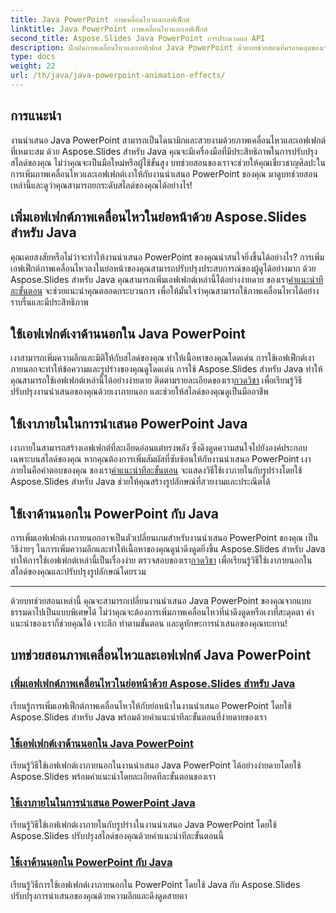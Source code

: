 ```yaml
---
title: Java PowerPoint ภาพเคลื่อนไหวและเอฟเฟ็กต์
linktitle: Java PowerPoint ภาพเคลื่อนไหวและเอฟเฟ็กต์
second_title: Aspose.Slides Java PowerPoint การประมวลผล API
description: ฝึกฝนภาพเคลื่อนไหวและเอฟเฟกต์ Java PowerPoint ด้วยบทช่วยสอนที่ครอบคลุมของเรา เรียนรู้วิธีการเพิ่มภาพเคลื่อนไหว เงาด้านนอกและด้านในโดยใช้ Aspose.Slides สำหรับ Java
type: docs
weight: 22
url: /th/java/java-powerpoint-animation-effects/
---
```

## การแนะนำ

งานนำเสนอ Java PowerPoint สามารถเป็นไดนามิกและสวยงามด้วยภาพเคลื่อนไหวและเอฟเฟกต์ที่เหมาะสม ด้วย Aspose.Slides สำหรับ Java คุณจะมีเครื่องมือที่มีประสิทธิภาพในการปรับปรุงสไลด์ของคุณ ไม่ว่าคุณจะเป็นมือใหม่หรือผู้ใช้ขั้นสูง บทช่วยสอนของเราจะช่วยให้คุณเชี่ยวชาญศิลปะในการเพิ่มภาพเคลื่อนไหวและเอฟเฟกต์เงาให้กับงานนำเสนอ PowerPoint ของคุณ มาดูบทช่วยสอนเหล่านี้และดูว่าคุณสามารถยกระดับสไลด์ของคุณได้อย่างไร!

## เพิ่มเอฟเฟกต์ภาพเคลื่อนไหวในย่อหน้าด้วย Aspose.Slides สำหรับ Java
 คุณเคยสงสัยหรือไม่ว่าจะทำให้งานนำเสนอ PowerPoint ของคุณน่าสนใจยิ่งขึ้นได้อย่างไร? การเพิ่มเอฟเฟ็กต์ภาพเคลื่อนไหวลงในย่อหน้าของคุณสามารถปรับปรุงประสบการณ์ของผู้ดูได้อย่างมาก ด้วย Aspose.Slides สำหรับ Java คุณสามารถเพิ่มเอฟเฟกต์เหล่านี้ได้อย่างง่ายดาย ของเรา[คำแนะนำทีละขั้นตอน](./add-animation-effect-paragraph/) จะช่วยแนะนำคุณตลอดกระบวนการ เพื่อให้มั่นใจว่าคุณสามารถใช้ภาพเคลื่อนไหวได้อย่างราบรื่นและมีประสิทธิภาพ

## ใช้เอฟเฟกต์เงาด้านนอกใน Java PowerPoint
เงาสามารถเพิ่มความลึกและมิติให้กับสไลด์ของคุณ ทำให้เนื้อหาของคุณโดดเด่น การใช้เอฟเฟ็กต์เงาภายนอกจะทำให้ข้อความและรูปร่างของคุณดูโดดเด่น การใช้ Aspose.Slides สำหรับ Java ทำให้คุณสามารถใช้เอฟเฟกต์เหล่านี้ได้อย่างง่ายดาย ติดตามรายละเอียดของเรา[กวดวิชา](./apply-outer-shadow-effects-java-powerpoint/) เพื่อเรียนรู้วิธีปรับปรุงงานนำเสนอของคุณด้วยเงาภายนอก และช่วยให้สไลด์ของคุณดูเป็นมืออาชีพ

## ใช้เงาภายในในการนำเสนอ PowerPoint Java
 เงาภายในสามารถสร้างเอฟเฟกต์ที่ละเอียดอ่อนแต่ทรงพลัง ซึ่งดึงดูดความสนใจไปยังองค์ประกอบเฉพาะบนสไลด์ของคุณ หากคุณต้องการเพิ่มสัมผัสที่ซับซ้อนให้กับงานนำเสนอ PowerPoint เงาภายในคือคำตอบของคุณ ของเรา[คำแนะนำทีละขั้นตอน](./apply-inner-shadow-java-powerpoint/) จะแสดงวิธีใช้เงาภายในกับรูปร่างโดยใช้ Aspose.Slides สำหรับ Java ช่วยให้คุณสร้างรูปลักษณ์ที่สวยงามและประณีตได้

## ใช้เงาด้านนอกใน PowerPoint กับ Java
การเพิ่มเอฟเฟกต์เงาภายนอกอาจเป็นตัวเปลี่ยนเกมสำหรับงานนำเสนอ PowerPoint ของคุณ เป็นวิธีง่ายๆ ในการเพิ่มความลึกและทำให้เนื้อหาของคุณดูน่าดึงดูดยิ่งขึ้น Aspose.Slides สำหรับ Java ทำให้การใช้เอฟเฟกต์เหล่านี้เป็นเรื่องง่าย ตรวจสอบของเรา[กวดวิชา](./apply-outer-shadow-powerpoint-java/) เพื่อเรียนรู้วิธีใช้เงาภายนอกในสไลด์ของคุณและปรับปรุงรูปลักษณ์โดยรวม

---

ด้วยบทช่วยสอนเหล่านี้ คุณจะสามารถเปลี่ยนงานนำเสนอ Java PowerPoint ของคุณจากแบบธรรมดาไปเป็นแบบพิเศษได้ ไม่ว่าคุณจะต้องการเพิ่มภาพเคลื่อนไหวที่น่าดึงดูดหรือเงาที่สะดุดตา คำแนะนำของเราก็ช่วยคุณได้ เจาะลึก ทำตามขั้นตอน และดูทักษะการนำเสนอของคุณทะยาน!
## บทช่วยสอนภาพเคลื่อนไหวและเอฟเฟกต์ Java PowerPoint
### [เพิ่มเอฟเฟกต์ภาพเคลื่อนไหวในย่อหน้าด้วย Aspose.Slides สำหรับ Java](./add-animation-effect-paragraph/)
เรียนรู้การเพิ่มเอฟเฟ็กต์ภาพเคลื่อนไหวให้กับย่อหน้าในงานนำเสนอ PowerPoint โดยใช้ Aspose.Slides สำหรับ Java พร้อมด้วยคำแนะนำทีละขั้นตอนที่ง่ายดายของเรา
### [ใช้เอฟเฟกต์เงาด้านนอกใน Java PowerPoint](./apply-outer-shadow-effects-java-powerpoint/)
เรียนรู้วิธีใช้เอฟเฟกต์เงาภายนอกในงานนำเสนอ Java PowerPoint ได้อย่างง่ายดายโดยใช้ Aspose.Slides พร้อมคำแนะนำโดยละเอียดทีละขั้นตอนของเรา
### [ใช้เงาภายในในการนำเสนอ PowerPoint Java](./apply-inner-shadow-java-powerpoint/)
เรียนรู้วิธีใช้เอฟเฟกต์เงาภายในกับรูปร่างในงานนำเสนอ Java PowerPoint โดยใช้ Aspose.Slides ปรับปรุงสไลด์ของคุณด้วยคำแนะนำทีละขั้นตอนนี้
### [ใช้เงาด้านนอกใน PowerPoint กับ Java](./apply-outer-shadow-powerpoint-java/)
เรียนรู้วิธีการใช้เอฟเฟกต์เงาภายนอกใน PowerPoint โดยใช้ Java กับ Aspose.Slides ปรับปรุงการนำเสนอของคุณด้วยความลึกและดึงดูดสายตา